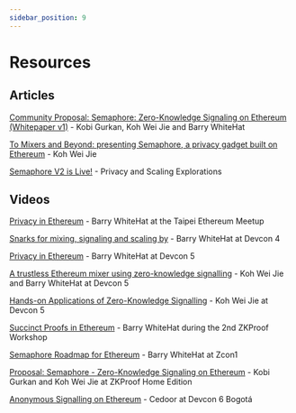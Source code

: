 ```yaml
---
sidebar_position: 9
---
```


# Resources

## Articles

[Community Proposal: Semaphore: Zero-Knowledge Signaling on Ethereum (Whitepaper v1)](https://docs.semaphore.pse.dev/whitepaper-v1.pdf) - Kobi Gurkan, Koh Wei Jie and Barry WhiteHat

[To Mixers and Beyond: presenting Semaphore, a privacy gadget built on Ethereum](https://medium.com/coinmonks/to-mixers-and-beyond-presenting-semaphore-a-privacy-gadget-built-on-ethereum-4c8b00857c9b) - Koh Wei Jie

[Semaphore V2 is Live!](https://medium.com/privacy-scaling-explorations/semaphore-v2-is-live-f263e9372579) - Privacy and Scaling Explorations

## Videos

[Privacy in Ethereum](https://www.youtube.com/watch?v=maDHYyj30kg) - Barry WhiteHat at the Taipei Ethereum Meetup

[Snarks for mixing, signaling and scaling by](https://www.youtube.com/watch?v=lv6iK9qezBY) - Barry WhiteHat at Devcon 4

[Privacy in Ethereum](https://www.youtube.com/watch?v=zBUo7G95wYE) - Barry WhiteHat at Devcon 5

[A trustless Ethereum mixer using zero-knowledge signalling](https://www.youtube.com/watch?v=GzVT16lFOHU) - Koh Wei Jie and Barry WhiteHat at Devcon 5

[Hands-on Applications of Zero-Knowledge Signalling](https://www.youtube.com/watch?v=7wd2aAN2jXI) - Koh Wei Jie at Devcon 5

[Succinct Proofs in Ethereum](https://www.youtube.com/watch?v=TtsDNneTDDY) - Barry WhiteHat during the 2nd ZKProof Workshop

[Semaphore Roadmap for Ethereum](https://www.youtube.com/watch?v=gOub903iWFs) - Barry WhiteHat at Zcon1

[Proposal: Semaphore - Zero-Knowledge Signaling on Ethereum](https://www.youtube.com/watch?v=y5uV9eRb3-w) - Kobi Gurkan and Koh Wei Jie at ZKProof Home Edition

[Anonymous Signalling on Ethereum](https://www.youtube.com/watch?v=dxAfL91Sbw4) - Cedoor at Devcon 6 Bogotá
